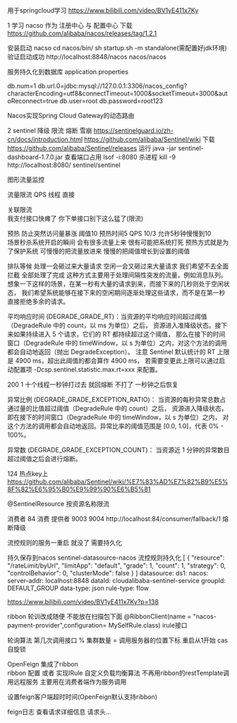 用于springcloud学习
https://www.bilibili.com/video/BV1yE411x7Ky

1 学习 nacso 作为 注册中心 与 配置中心
下载
https://github.com/alibaba/nacos/releases/tag/1.2.1

安装启动 nacso
cd nacos/bin/
sh startup.sh -m standalone(需配置好jdk环境)
验证启动成功
http://localhost:8848/nacos  nacos/nacos

服务持久化到数据库
application.properties

db.num=1
db.url.0=jdbc:mysql://127.0.0.1:3306/nacos_config?characterEncoding=utf8&connectTimeout=1000&socketTimeout=3000&autoReconnect=true
db.user=root
db.password=root123

Nacos实现Spring Cloud Gateway的动态路由

2 sentinel     降级 限流 熔断 雪崩 https://sentinelguard.io/zh-cn/docs/introduction.html 
https://github.com/alibaba/Sentinel/wiki
下载
https://github.com/alibaba/Sentinel/releases
运行 java -jar sentinel-dashboard-1.7.0.jar 
查看端口占用
lsof -i:8080
杀进程
kill -9 
http://localhost:8080/  sentinel/sentinel

图形流量监控

流量限流 
QPS 线程
直接

关联限流  
我支付接口快瘫了  你下单接口别下这么猛了(限流)

预热  防止突然访问量暴涨
阈值10 预热时间5  QPS 10/3 允许5秒钟慢慢到10   
场景秒杀系统开启的瞬间 会有很多流量上来 很有可能把系统打死 
预热方式就是为了保护系统 可慢慢的把流量放进来 慢慢的把阈值增长到设置的阈值

排队等候 
处理一会砸过来大量请求  空闲一会又砸过来大量请求 
我们希望不去全面拦截 全部处理了完成
这种方式主要用于处理间隔性突发的流量，例如消息队列。
想象一下这样的场景，在某一秒有大量的请求到来，而接下来的几秒则处于空闲状态，
我们希望系统能够在接下来的空闲期间逐渐处理这些请求，而不是在第一秒直接拒绝多余的请求。

平均响应时间 (DEGRADE_GRADE_RT)：当资源的平均响应时间超过阈值（DegradeRule 中的 count，以 ms 为单位）之后，
资源进入准降级状态。接下来如果持续进入 5 个请求，它们的 RT 都持续超过这个阈值，
那么在接下的时间窗口（DegradeRule 中的 timeWindow，以 s 为单位）之内，对这个方法的调用都会自动地返回（抛出 DegradeException）。
注意 Sentinel 默认统计的 RT 上限是 4900 ms，超出此阈值的都会算作 4900 ms，
若需要变更此上限可以通过启动配置项 -Dcsp.sentinel.statistic.max.rt=xxx 来配置。

200  1
十个线程一秒钟打过去 就回熔断  不打了 一秒钟之后恢复

异常比例 (DEGRADE_GRADE_EXCEPTION_RATIO)：
当资源的每秒异常总数占通过量的比值超过阈值（DegradeRule 中的 count）之后，
资源进入降级状态，即在接下的时间窗口（DegradeRule 中的 timeWindow，以 s 为单位）之内，
对这个方法的调用都会自动地返回。异常比率的阈值范围是 [0.0, 1.0]，代表 0% - 100%。


异常数 (DEGRADE_GRADE_EXCEPTION_COUNT)：
当资源近 1 分钟的异常数目超过阈值之后会进行熔断。

124 热点key上
https://github.com/alibaba/Sentinel/wiki/%E7%83%AD%E7%82%B9%E5%8F%82%E6%95%B0%E9%99%90%E6%B5%81

@SentinelResource 按资源名称限流

消费者 84 消费 提供者 9003 9004 http://localhost:84/consumer/fallback/1 
熔断降级 

流控规则的服务一重启 就没了
需要持久化

持久保存到nacos
sentinel-datasource-nacos
  流控规则持久化
      [
        {
          "resource": "/rateLimit/byUrl",
          "limitApp": "default",
          "grade": 1,
          "count": 1,
          "strategy": 0,
          "controlBehavior": 0,
          "clusterMode": false
        }
      ]
      datasource:
        ds1:
          nacos:
            server-addr: localhost:8848
            dataId: cloudalibaba-sentinel-service
            groupId: DEFAULT_GROUP
            data-type: json
            rule-type: flow
            
            
https://www.bilibili.com/video/BV1yE411x7Ky?p=138 

ribbon 轮训改成随便 不能放在扫描包下面
@RibbonClient(name = "nacos-payment-provider",configuration= MySelfRule.class)
irule接口

轮询算法
第几次调用接口 % 集群数量 = 调用服务器的位置下标  重启从1开始
cas 自旋锁

OpenFeign  集成了ribbon  
ribbon 配置 或者 实现IRule 自定义负载均衡算法 
不再用ribbon的restTemplate调用远程服务
主要用在消费者端作为服务调用

设置feign客户端超时时间(OpenFeign默认支持ribbon)

feign日志 查看请求详细信息 请求头...



